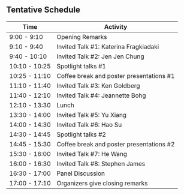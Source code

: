 ## Tentative Schedule

| Time | Activity |
|------|----------|
| 9:00 - 9:10 | Opening Remarks |
| 9:10 - 9:40 | Invited Talk #1: Katerina Fragkiadaki |
| 9:40 - 10:10 | Invited Talk #2: Jen Jen Chung |
| 10:10 - 10:25 | Spotlight talks #1 |
| 10:25 - 11:10 | Coffee break and poster presentations #1 |
| 11:10 - 11:40 | Invited Talk #3: Ken Goldberg |
| 11:40 - 12:10 | Invited Talk #4: Jeannette Bohg |
| 12:10 - 13:30 | Lunch |
| 13:30 - 14:00 | Invited Talk #5: Yu Xiang |
| 14:00 - 14:30 | Invited Talk #6: Hao Su |
| 14:30 - 14:45 | Spotlight talks #2 |
| 14:45 - 15:30 | Coffee break and poster presentations #2 |
| 15:30 - 16:00 | Invited Talk #7: He Wang |
| 16:00 - 16:30 | Invited Talk #8: Stephen James|
| 16:30 - 17:00 | Panel Discussion |
| 17:00 - 17:10 | Organizers give closing remarks |
